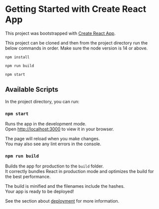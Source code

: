 # Getting Started with Create React App

This project was bootstrapped with [Create React App](https://github.com/facebook/create-react-app).

This project can be cloned and then from the project directory run the below commands in order. Make sure the node version is 14 or above.

`npm install`

`npm run build`

`npm start`

## Available Scripts

In the project directory, you can run:

### `npm start`

Runs the app in the development mode.\
Open [http://localhost:3000](http://localhost:3000) to view it in your browser.

The page will reload when you make changes.\
You may also see any lint errors in the console.

### `npm run build`

Builds the app for production to the `build` folder.\
It correctly bundles React in production mode and optimizes the build for the best performance.

The build is minified and the filenames include the hashes.\
Your app is ready to be deployed!

See the section about [deployment](https://facebook.github.io/create-react-app/docs/deployment) for more information.
